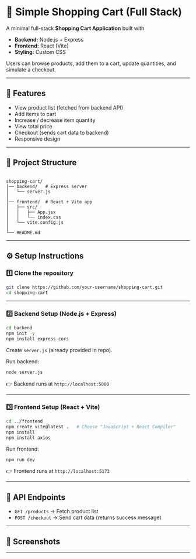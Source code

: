 

# 🛒 Simple Shopping Cart (Full Stack)

A minimal full-stack **Shopping Cart Application** built with  
- **Backend:** Node.js + Express  
- **Frontend:** React (Vite)  
- **Styling:** Custom CSS  

Users can browse products, add them to a cart, update quantities, and simulate a checkout.

---

## 🚀 Features
- View product list (fetched from backend API)
- Add items to cart
- Increase / decrease item quantity
- View total price
- Checkout (sends cart data to backend)
- Responsive design

---

## 📂 Project Structure
```

shopping-cart/
│── backend/   # Express server
│   └── server.js
│
│── frontend/  # React + Vite app
│   ├── src/
│   │   ├── App.jsx
│   │   └── index.css
│   └── vite.config.js
│
└── README.md

````

---

## ⚙️ Setup Instructions

### 1️⃣ Clone the repository
```bash
git clone https://github.com/your-username/shopping-cart.git
cd shopping-cart
````

---

### 2️⃣ Backend Setup (Node.js + Express)

```bash
cd backend
npm init -y
npm install express cors
```

Create `server.js` (already provided in repo).

Run backend:

```bash
node server.js
```

👉 Backend runs at `http://localhost:5000`

---

### 3️⃣ Frontend Setup (React + Vite)

```bash
cd ../frontend
npm create vite@latest .   # Choose "JavaScript + React Compiler"
npm install
npm install axios
```

Run frontend:

```bash
npm run dev
```

👉 Frontend runs at `http://localhost:5173`

---

## 🧪 API Endpoints

* `GET /products` → Fetch product list
* `POST /checkout` → Send cart data (returns success message)

---

## 📸 Screenshots


---

